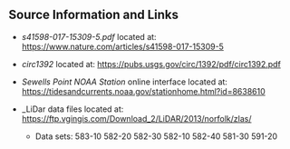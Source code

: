 ## Source Information and Links
* _s41598-017-15309-5.pdf_ located at: https://www.nature.com/articles/s41598-017-15309-5

* _circ1392_ located at: https://pubs.usgs.gov/circ/1392/pdf/circ1392.pdf

* _Sewells Point NOAA Station_ online interface located at: https://tidesandcurrents.noaa.gov/stationhome.html?id=8638610

* _LiDar data files located at: https://ftp.vgingis.com/Download_2/LiDAR/2013/norfolk/zlas/
	* Data sets: 583-10 582-20 582-30 582-10 582-40 581-30 591-20

